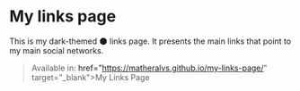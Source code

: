 # My links page
This is my dark-themed :new_moon: links page. It presents the main links that point to my main social networks.
> Available in: <a> href="https://matheralvs.github.io/my-links-page/" target="_blank">My Links Page</a>
